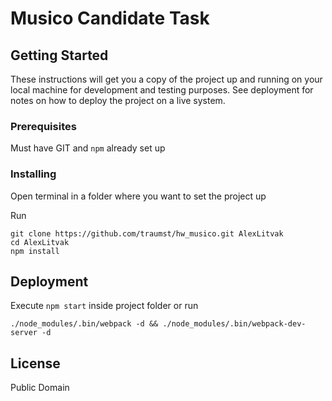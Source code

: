 # Musico Candidate Task

## Getting Started

These instructions will get you a copy of the project up and running on your local machine for development and testing purposes. See deployment for notes on how to deploy the project on a live system.

### Prerequisites

Must have GIT and `npm` already set up

### Installing

Open terminal in a folder where you want to set the project up

Run
```
git clone https://github.com/traumst/hw_musico.git AlexLitvak
cd AlexLitvak
npm install
```

## Deployment

Execute `npm start` inside project folder or run
```
./node_modules/.bin/webpack -d && ./node_modules/.bin/webpack-dev-server -d
```

## License
Public Domain